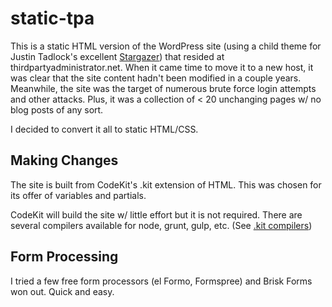 # static-tpa

This is a static HTML version of the WordPress site (using a child theme for Justin Tadlock's excellent  [Stargazer](https://github.com/justintadlock/stargazer)) that resided at thirdpartyadministrator.net. When it came time to move it to a new host, it was clear that the site content hadn't been modified in a couple years. Meanwhile, the site was the target of numerous brute force login attempts and other attacks. Plus, it was a collection of < 20 unchanging pages w/ no blog posts of any sort.

I decided to convert it all to static HTML/CSS.

## Making Changes

The site is built from CodeKit's .kit extension of HTML. This was chosen for its offer of variables and partials.

CodeKit will build the site w/ little effort but it is not required. There are several compilers available for node, grunt, gulp, etc. (See [.kit compilers](https://npms.io/search?q=codekit))

## Form Processing

I tried a few free form processors (el Formo, Formspree) and Brisk Forms won out. Quick and easy.
